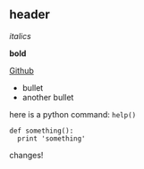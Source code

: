 ## header

*italics*

**bold**

[Github](https://github.com)

* bullet
* another bullet

here is a python command: `help()`

```
def something():
  print 'something'
```

changes!